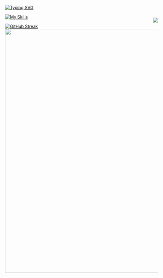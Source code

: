 <a href="https://git.io/typing-svg"><img src="https://readme-typing-svg.demolab.com?font=Fira+Code&pause=1000&color=004FF7&center=%E5%81%87&vCenter=%E5%81%87&repeat=%E7%9C%9F&random=%E5%81%87&width=435&lines=A+grand+escape+into+the+sun.;Where+you+are%3F;Sealed+memory.;No+talent%2C+no+virtue." alt="Typing SVG" /></a>

[![My Skills](https://skillicons.dev/icons?i=cpp,cmake,codepen,stackoverflow,wordpress,md,qt,linux)](https://skillicons.dev)

[![GitHub Streak](https://streak-stats.demolab.com?user=Innnoa&theme=vue-dark&hide_border=%E7%9C%9F&locale=zh_Hans&short_numbers=%E5%81%87&mode=weekly)](https://git.io/streak-stats)
<img 
  align="right" 
  src="https://github-readme-stats.vercel.app/api/top-langs/?username=Innnoa&theme=transparent&hide_border=true&layout=donut-vertical&langs_count=6" 
  style="margin-top: -20px;" 
/>
<img width="800" src="https://github-readme-activity-graph.vercel.app/graph?username=Innnoa&theme=github-compact&hide_border=true&area=true" />


